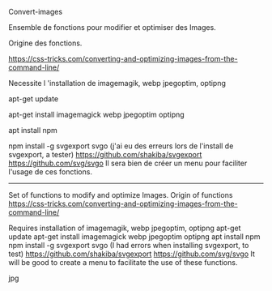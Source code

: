 Convert-images

Ensemble de fonctions pour modifier et optimiser des Images.

Origine des fonctions.

https://css-tricks.com/converting-and-optimizing-images-from-the-command-line/

Necessite l 'installation de imagemagik, webp jpegoptim, optipng

apt-get update

apt-get install imagemagick webp jpegoptim optipng

apt install npm

npm install -g svgexport svgo (j'ai eu des erreurs lors de l'install de svgexport, a tester)
https://github.com/shakiba/svgexport
https://github.com/svg/svgo
Il sera bien de créer un menu pour faciliter l'usage de ces fonctions.

______________________________________________________________________________

Set of functions to modify and optimize Images.
Origin of functions
https://css-tricks.com/converting-and-optimizing-images-from-the-command-line/

Requires installation of imagemagik, webp jpegoptim, optipng
apt-get update
apt-get install imagemagick webp jpegoptim optipng
apt install npm
npm install -g svgexport svgo (I had errors when installing svgexport, to test)
https://github.com/shakiba/svgexport
https://github.com/svg/svgo
It will be good to create a menu to facilitate the use of these functions.

jpg
